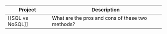 | Project | Description |
|---|---|
| [[SQL vs NoSQL]] | What are the pros and cons of these two methods? |
